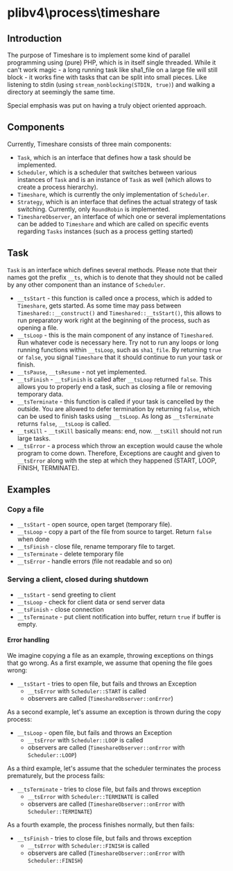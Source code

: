 # plibv4\process\timeshare

## Introduction

The purpose of Timeshare is to implement some kind of parallel programming using (pure) PHP, which is in itself single threaded.
While it can't work magic - a long running task like sha1_file on a large file will still block - it works fine with tasks that can be split into small pieces. Like listening to stdin (using `stream_nonblocking(STDIN, true)`) and walking a directory at seemingly the same time.

Special emphasis was put on having a truly object oriented approach. 

## Components

Currently, Timeshare consists of three main components:

* `Task`, which is an interface that defines how a task should be implemented.
* `Scheduler`, which is a scheduler that switches between various instances of `Task` and is an instance of `Task` as well (which allows to create a process hierarchy).
* `Timeshare`, which is currently the only implementation of `Scheduler`.
* `Strategy`, which is an interface that defines the actual strategy of task switching. Currently, only `RoundRobin` is implemented.
* `TimeshareObserver`, an interface of which one or several implementations can be added to `Timeshare` and which are called on specific events regarding `Tasks` instances (such as a process getting started)

## Task

`Task` is an interface which defines several methods. Please note that their names got the prefix `__ts`, which is to denote that they should not be called by any other component than an instance of `Scheduler`.

* `__tsStart` - this function is called once a process, which is added to `Timeshare`, gets started. As some time may pass between `Timeshared::__construct()` and `Timeshared::__tsStart()`, this allows to run preparatory work right at the beginning of the process, such as opening a file.
* `__tsLoop` - this is the main component of any instance of `Timeshared`. Run whatever code is necessary here. Try not to run any loops or long running functions within `__tsLoop`, such as `sha1_file`. By returning `true` or `false`, you signal `Timeshare` that it should continue to run your task or finish.
* `__tsPause`, `__tsResume` - not yet implemented.
* `__tsFinish` - `__tsFinish` is called after `__tsLoop` returned `false`. This allows you to properly end a task, such as closing a file or removing temporary data.
* `__tsTerminate` - this function is called if your task is cancelled by the outside. You are allowed to defer termination by returning `false`, which can be used to finish tasks using `__tsLoop`. As long as `__tsTerminate` returns `false`, `__tsLoop` is called.
* `__tsKill` - `__tsKill` basically means: end, now. `__tsKill` should not run large tasks.
* `__tsError` - a process which throw an exception would cause the whole program to come down. Therefore, Exceptions are caught and given to `__tsError` along with the step at which they happened (START, LOOP, FINISH, TERMINATE).

## Examples

### Copy a file

* `__tsStart` - open source, open target (temporary file).
* `__tsLoop` - copy a part of the file from source to target. Return `false` when done
* `__tsFinish` - close file, rename temporary file to target.
* `__tsTerminate` - delete temporary file
* `__tsError` - handle errors (file not readable and so on)

### Serving a client, closed during shutdown

* `__tsStart` - send greeting to client
* `__tsLoop` - check for client data or send server data
* `__tsFinish` - close connection
* `__tsTerminate` - put client notification into buffer, return `true` if buffer is empty.

#### Error handling

We imagine copying a file as an example, throwing exceptions on things that go wrong. As a first example, we assume that opening the file goes wrong:

* `__tsStart` - tries to open file, but fails and throws an Exception
    * `__tsError` with `Scheduler::START` is called
    * observers are called (`TimeshareObserver::onError`)

As a second example, let's assume an exception is thrown during the copy process:

* `__tsLoop` - open file, but fails and throws an Exception
    * `__tsError` with `Scheduler::LOOP` is called
    * observers are called (`TimeshareObserver::onError` with `Scheduler::LOOP`)

As a third example, let's assume that the scheduler terminates the process prematurely, but the process fails:
* `__tsTerminate` - tries to close file, but fails and throws exception
    * `__tsError` with `Scheduler::TERMINATE` is called
    * observers are called (`TimeshareObserver::onError` with `Scheduler::TERMINATE`)

As a fourth example, the process finishes normally, but then fails:
* `__tsFinish` - tries to close file, but fails and throws exception
    * `__tsError` with `Scheduler::FINISH` is called
    * observers are called (`TimeshareObserver::onError` with `Scheduler::FINISH`)